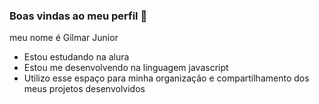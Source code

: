 ### Boas vindas ao meu perfil 💙

meu nome é Gilmar Junior

- Estou estudando na alura
- Estou me desenvolvendo na linguagem javascript
- Utilizo esse espaço para minha organização e compartilhamento dos meus projetos desenvolvidos
